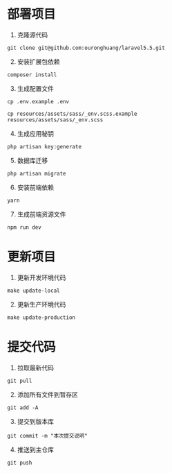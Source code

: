 # 部署项目

1. 克隆源代码

```
git clone git@github.com:ouronghuang/laravel5.5.git
```

2. 安装扩展包依赖

```
composer install
```

3. 生成配置文件

```
cp .env.example .env

cp resources/assets/sass/_env.scss.example resources/assets/sass/_env.scss
```

4. 生成应用秘钥

```
php artisan key:generate
```

5. 数据库迁移

```
php artisan migrate
```

6. 安装前端依赖

```
yarn
```

7. 生成前端资源文件

```
npm run dev
```

# 更新项目

1. 更新开发环境代码

```
make update-local
```

2. 更新生产环境代码

```
make update-production
```

# 提交代码

1. 拉取最新代码

```
git pull
```

2. 添加所有文件到暂存区

```
git add -A
```

3. 提交到版本库

```
git commit -m "本次提交说明"
```

4. 推送到主仓库

```
git push
```
